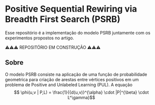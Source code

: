 # Positive Sequential Rewiring via Breadth First Search (PSRB)

Esse repositório é a implementação do modelo PSRB juntamente com os experimentos propostos no artigo.

⚠️⚠️⚠️ REPOSITÓRIO EM CONSTRUÇÃO ⚠️⚠️⚠️

## Sobre

O modelo PSRB consiste na aplicação de uma função de probabilidade geometrica para criação de arestas entre vértices positivos em um problema de Positive and Unlabeled Learning (PUL). A equação $$ \phi(u,v | P,L) = \frac{1}{{d(u,v)}^{\alpha} \cdot |P|^{\beta} \cdot L^\gamma}$$